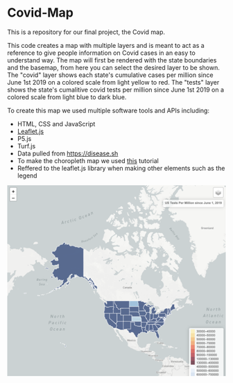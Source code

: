 # Covid-Map

This is a repository for our final project, the Covid map.

This code creates a map with multiple layers and is meant to act as a reference to give people information on Covid cases in an easy to understand way.
The map will first be rendered with the state boundaries and the basemap, from here you can select the desired layer to be shown.
The "covid" layer shows each state's cumulative cases per million since June 1st 2019 on a colored scale from light yellow to red.
The "tests" layer shows the state's cumalitive covid tests per million since June 1st 2019 on a colored scale from light blue to dark blue.

To create this map we used multiple software tools and APIs including:

- HTML, CSS and JavaScript
- [Leaflet.js](https://leafletjs.com)
- P5.js
- Turf.js
- Data pulled from https://disease.sh
- To make the choropleth map we used [this](https://leafletjs.com/examples/choropleth) tutorial
- Reffered to the leaflet.js library when making other elements such as the legend

<img src="./screenshot.png"/>
